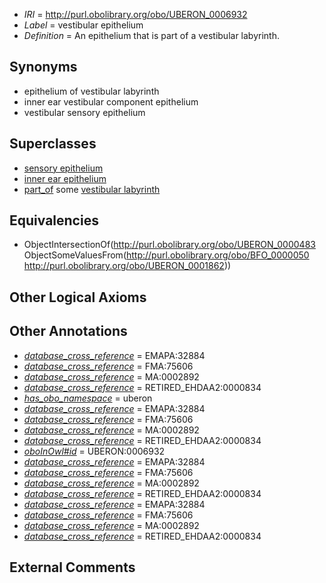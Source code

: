  * *IRI* = http://purl.obolibrary.org/obo/UBERON_0006932
 * *Label* = vestibular epithelium
 * *Definition* = An epithelium that is part of a vestibular labyrinth.

## Synonyms

 * epithelium of vestibular labyrinth
 * inner ear vestibular component epithelium
 * vestibular sensory epithelium

## Superclasses

 * [sensory epithelium](../../UBERON/34/UBERON_0006934.md)
 * [inner ear epithelium](../../UBERON/37/UBERON_0006937.md)
 * [part_of](../../BFO/50/BFO_0000050.md) some [vestibular labyrinth](../../UBERON/62/UBERON_0001862.md)

## Equivalencies

 * ObjectIntersectionOf(<http://purl.obolibrary.org/obo/UBERON_0000483> ObjectSomeValuesFrom(<http://purl.obolibrary.org/obo/BFO_0000050> <http://purl.obolibrary.org/obo/UBERON_0001862>))

## Other Logical Axioms


## Other Annotations

 * *[database_cross_reference](../../ef/oboInOwl#hasDbXref.md)* = EMAPA:32884
 * *[database_cross_reference](../../ef/oboInOwl#hasDbXref.md)* = FMA:75606
 * *[database_cross_reference](../../ef/oboInOwl#hasDbXref.md)* = MA:0002892
 * *[database_cross_reference](../../ef/oboInOwl#hasDbXref.md)* = RETIRED_EHDAA2:0000834
 * *[has_obo_namespace](../../ce/oboInOwl#hasOBONamespace.md)* = uberon
 * *[database_cross_reference](../../ef/oboInOwl#hasDbXref.md)* = EMAPA:32884
 * *[database_cross_reference](../../ef/oboInOwl#hasDbXref.md)* = FMA:75606
 * *[database_cross_reference](../../ef/oboInOwl#hasDbXref.md)* = MA:0002892
 * *[database_cross_reference](../../ef/oboInOwl#hasDbXref.md)* = RETIRED_EHDAA2:0000834
 * *[oboInOwl#id](../../id/oboInOwl#id.md)* = UBERON:0006932
 * *[database_cross_reference](../../ef/oboInOwl#hasDbXref.md)* = EMAPA:32884
 * *[database_cross_reference](../../ef/oboInOwl#hasDbXref.md)* = FMA:75606
 * *[database_cross_reference](../../ef/oboInOwl#hasDbXref.md)* = MA:0002892
 * *[database_cross_reference](../../ef/oboInOwl#hasDbXref.md)* = RETIRED_EHDAA2:0000834
 * *[database_cross_reference](../../ef/oboInOwl#hasDbXref.md)* = EMAPA:32884
 * *[database_cross_reference](../../ef/oboInOwl#hasDbXref.md)* = FMA:75606
 * *[database_cross_reference](../../ef/oboInOwl#hasDbXref.md)* = MA:0002892
 * *[database_cross_reference](../../ef/oboInOwl#hasDbXref.md)* = RETIRED_EHDAA2:0000834

## External Comments

